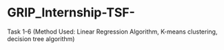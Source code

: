 # GRIP_Internship-TSF-
Task 1-6 (Method Used: Linear Regression Algorithm, K-means clustering, decision tree algorithm)
